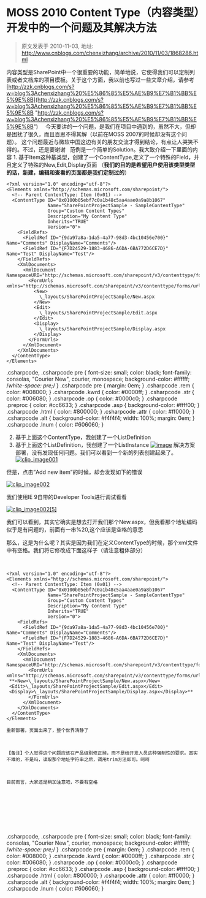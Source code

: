 # MOSS 2010 Content Type（内容类型）开发中的一个问题及其解决方法 
> 原文发表于 2010-11-03, 地址: http://www.cnblogs.com/chenxizhang/archive/2010/11/03/1868286.html 


内容类型是SharePoint中一个很重要的功能，简单地说，它使得我们可以定制列表或者文档库的项目模板。关于这个方面，我以前也写过一些文章介绍，请参考 [http://zzk.cnblogs.com/s?w=blog%3Achenxizhang%20%E5%86%85%E5%AE%B9%E7%B1%BB%E5%9E%8B](http://zzk.cnblogs.com/s?w=blog%3Achenxizhang%20%E5%86%85%E5%AE%B9%E7%B1%BB%E5%9E%8B "http://zzk.cnblogs.com/s?w=blog%3Achenxizhang%20%E5%86%85%E5%AE%B9%E7%B1%BB%E5%9E%8B")     今天要讲的一个问题，是我们在项目中遇到的，虽然不大，但却是困扰了很久，而且百思不得其解（以前在MOSS 2007的时候却没有这个问题）。 这个问题最近与微软中国这边有关的朋友交流才得到结论，有点让人哭笑不得的。不过，还是要谢谢   范例是一个简单的Solution。我大致介绍一下里面的内容 1. 基于Item这种基类型，创建了一个ContentType,定义了一个特殊的Field，并且定义了特殊的New,Edit,Display页面 （**我们的目的是希望用户使用该类型类型的话，新建，编辑和查看的页面都是我们定制过的**）  
```
<?xml version="1.0" encoding="utf-8"?>
<Elements xmlns="http://schemas.microsoft.com/sharepoint/">
  <!-- Parent ContentType: Item (0x01) -->
  <ContentType ID="0x0100b05ebf7c0a1b48c5aa4aae0a9a8b1067"
               Name="SharePointProjectSample - SampleContentType"
               Group="Custom Content Types"
               Description="My Content Type"
               Inherits="TRUE"
               Version="0">
    <FieldRefs>
      <FieldRef ID="{9da97a8a-1da5-4a77-98d3-4bc10456e700}" Name="Comments" DisplayName="Comments"/>
      <FieldRef ID="{F7D24529-1883-4686-A6DA-6BA772D6CE7D}" Name="Test" DisplayName="Test"/>
    </FieldRefs>
    <XmlDocuments>
      <XmlDocument NamespaceURI="http://schemas.microsoft.com/sharepoint/v3/contenttype/forms/url">
        <FormUrls xmlns="http://schemas.microsoft.com/sharepoint/v3/contenttype/forms/url">
          <New>
            \_layouts/SharePointProjectSample/New.aspx
          </New>
          <Edit>
            \_layouts/SharePointProjectSample/Edit.aspx
          </Edit>
          <Display>
            \_layouts/SharePointProjectSample/Display.aspx
          </Display>
        </FormUrls>
      </XmlDocument>
    </XmlDocuments>
  </ContentType>
</Elements>

```

.csharpcode, .csharpcode pre
{
 font-size: small;
 color: black;
 font-family: consolas, "Courier New", courier, monospace;
 background-color: #ffffff;
 /*white-space: pre;*/
}
.csharpcode pre { margin: 0em; }
.csharpcode .rem { color: #008000; }
.csharpcode .kwrd { color: #0000ff; }
.csharpcode .str { color: #006080; }
.csharpcode .op { color: #0000c0; }
.csharpcode .preproc { color: #cc6633; }
.csharpcode .asp { background-color: #ffff00; }
.csharpcode .html { color: #800000; }
.csharpcode .attr { color: #ff0000; }
.csharpcode .alt 
{
 background-color: #f4f4f4;
 width: 100%;
 margin: 0em;
}
.csharpcode .lnum { color: #606060; }

2. 基于上面这个ContentType，我创建了一个ListDefinition
3. 基于上面这个ListDefinition，我创建了一个ListInstance
[![image](http://www.xizhang.com/blogimages/aed78a59fe7b_F35E/image_thumb.png "image")](http://www.xizhang.com/blogimages/aed78a59fe7b_F35E/image.png)
解决方案部署，没有发现任何问题。我们可以看到一个新的列表创建起来了。
[![clip_image001](http://www.xizhang.com/blogimages/aed78a59fe7b_F35E/clip_image001_thumb.jpg "clip_image001")](http://www.xizhang.com/blogimages/aed78a59fe7b_F35E/clip_image001.jpg)


但是，点击”Add new item”的时候，却会发现如下的错误


[![clip_image002](http://www.xizhang.com/blogimages/aed78a59fe7b_F35E/clip_image002_thumb.jpg "clip_image002")](http://www.xizhang.com/blogimages/aed78a59fe7b_F35E/clip_image002.jpg)


我们使用IE 9自带的Developer Tools进行调试看看


[![clip_image002[5]](http://www.xizhang.com/blogimages/aed78a59fe7b_F35E/clip_image0025_thumb.jpg "clip_image002[5]")](http://www.xizhang.com/blogimages/aed78a59fe7b_F35E/clip_image0025.jpg)


我们可以看到，其实它确实是想去打开我们那个New.aspx，但我看那个地址编码似乎是有问题的，前面有一串%20,这个应该是空格的意思


那么，这是为什么呢？其实是因为我们在定义ContentType的时候，那个xml文件中有空格。我们将它修改成下面这样子（请注意粗体部分）


 


```
<?xml version="1.0" encoding="utf-8"?>
<Elements xmlns="http://schemas.microsoft.com/sharepoint/">
  <!-- Parent ContentType: Item (0x01) -->
  <ContentType ID="0x0100b05ebf7c0a1b48c5aa4aae0a9a8b1067"
               Name="SharePointProjectSample - SampleContentType"
               Group="Custom Content Types"
               Description="My Content Type"
               Inherits="TRUE"
               Version="0">
    <FieldRefs>
      <FieldRef ID="{9da97a8a-1da5-4a77-98d3-4bc10456e700}" Name="Comments" DisplayName="Comments"/>
      <FieldRef ID="{F7D24529-1883-4686-A6DA-6BA772D6CE7D}" Name="Test" DisplayName="Test"/>
    </FieldRefs>
    <XmlDocuments>
      <XmlDocument NamespaceURI="http://schemas.microsoft.com/sharepoint/v3/contenttype/forms/url">
        <FormUrls xmlns="http://schemas.microsoft.com/sharepoint/v3/contenttype/forms/url">
 **<New>\_layouts/SharePointProjectSample/New.aspx</New>
 <Edit>\_layouts/SharePointProjectSample/Edit.aspx</Edit>
 <Display>\_layouts/SharePointProjectSample/Display.aspx</Display>**
        </FormUrls>
      </XmlDocument>
    </XmlDocuments>
  </ContentType>
</Elements>

```

```
重新部署，页面出来了，整个世界清静了
```

```
 
```

```
【备注】个人觉得这个问题应该在产品级别修正掉，而不是给开发人员这种强制性的要求。其实不难的，不是吗，读取那个地址字符串之后，调用trim方法即可。呵呵
```

```
 
```

```
目前而言，大家还是稍加注意吧，不要有空格
```

```
 
```

```
 
```

```
 
```

```
 
```

.csharpcode, .csharpcode pre
{
 font-size: small;
 color: black;
 font-family: consolas, "Courier New", courier, monospace;
 background-color: #ffffff;
 /*white-space: pre;*/
}
.csharpcode pre { margin: 0em; }
.csharpcode .rem { color: #008000; }
.csharpcode .kwrd { color: #0000ff; }
.csharpcode .str { color: #006080; }
.csharpcode .op { color: #0000c0; }
.csharpcode .preproc { color: #cc6633; }
.csharpcode .asp { background-color: #ffff00; }
.csharpcode .html { color: #800000; }
.csharpcode .attr { color: #ff0000; }
.csharpcode .alt 
{
 background-color: #f4f4f4;
 width: 100%;
 margin: 0em;
}
.csharpcode .lnum { color: #606060; }






























